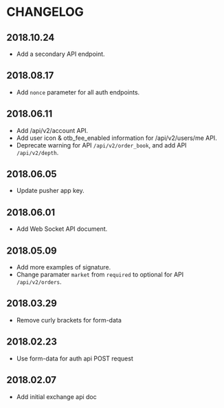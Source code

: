 # CHANGELOG

## 2018.10.24

* Add a secondary API endpoint.

## 2018.08.17

* Add `nonce` parameter for all auth endpoints.

## 2018.06.11

* Add /api/v2/account API.
* Add user icon & otb_fee_enabled information for /api/v2/users/me API.
* Deprecate warning for API `/api/v2/order_book`, and add API `/api/v2/depth`.

## 2018.06.05

* Update pusher app key.

## 2018.06.01

* Add Web Socket API document.

## 2018.05.09

* Add more examples of signature.
* Change paramater `market` from `required` to optional for API `/api/v2/orders`.

## 2018.03.29

* Remove curly brackets for form-data

## 2018.02.23

* Use form-data for auth api POST request

## 2018.02.07

* Add initial exchange api doc

